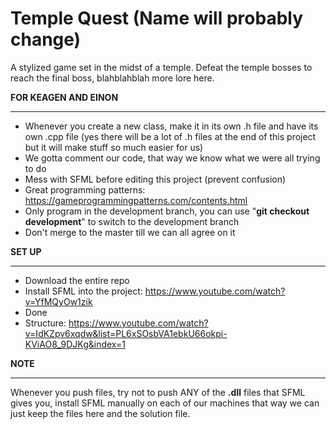 # Temple Quest (Name will probably change)

A stylized game set in the midst of a temple. Defeat the temple bosses to reach the final boss, blahblahblah more lore here.

**FOR KEAGEN AND EINON**
__________________________________________________________________________________________________________________________________________
- Whenever you create a new class, make it in its own .h file and have its own .cpp file (yes there will be a lot of .h files at the end of this project but it will make stuff so much easier for us)
- We gotta comment our code, that way we know what we were all trying to do 
- Mess with SFML before editing this project (prevent confusion)
- Great programming patterns: https://gameprogrammingpatterns.com/contents.html
- Only program in the development branch, you can use "**git checkout development**" to switch to the development branch
- Don't merge to the master till we can all agree on it

**SET UP**
__________________________________________________________________________________________________________________________________________
- Download the entire repo
- Install SFML into the project: https://www.youtube.com/watch?v=YfMQyOw1zik
- Done
- Structure: https://www.youtube.com/watch?v=IdKZpv6xqdw&list=PL6xSOsbVA1ebkU66okpi-KViAO8_9DJKg&index=1

**NOTE**
__________________________________________________________________________________________________________________________________________
Whenever you push files, try not to push ANY of the **.dll** files that SFML gives you, install SFML manually on each of our machines that way we can just keep the files here and the solution file.
